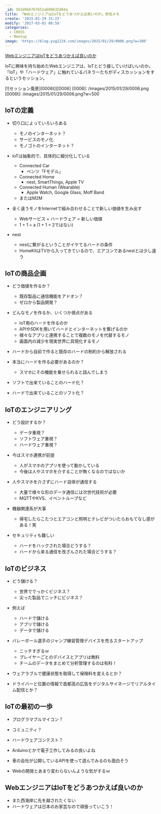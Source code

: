 ```yaml
---
_id: 563d9b67bf652a600632d04a
title: 「WebエンジニアはIoTをどうあつかえば良いのか」参加メモ
create: '2015-01-29 15:23'
modify: '2017-03-01 08:58'
categories:
  - CROSS
  - Meetup
image: 'https://blog.yug1224.com/images/2015/01/29/0006.png?w=300'
---
```


[WebエンジニアはIoTをどうあつかえば良いのか](http://2015.cross-party.com/program/d4)

IoTに興味を持ち始めたWebエンジニアは、IoTとどう接していけばいいのか。「IoT」や「ハードウェア」に触れているパネラーたちがディスカッションをするというセッション。

[![セッション風景][0006t]][0006]
[0006]: /images/2015/01/29/0006.png
[0006t]: /images/2015/01/29/0006.png?w=500


## IoTの定義

- 切り口によっていろいろある
  - モノのインターネット？
  - サービスのモノ化
  - モノゴトのインターネット？


- IoTは抽象的で、具体的に細分化している
  - Connected Car
    - ベンツ「Fモデル」
  - Connected Home
    - nest, SmartThings, Apple TV
  - Connected Human (Wearable)
    - Apple Watch, Google Glass, Moff Band
  - またはM2M


- 全く違うモノをInternetで組み合わせることで新しい価値を生み出す
  - Webサービス + ハードウェア = 新しい価値
  - 1 + 1 = a (1 + 1 = 2ではない)


- nest
  - nestに繋がるということがイケてるハードの条件
  - HomeKitはTVから入ってきているので、エアコンであるnestとは少し違う

<!-- more -->

## IoTの商品企画

- どう価値を作るか？
  - 既存製品に通信機能をアドオン？
  - ゼロから製品開発？


- どんなモノを作るか、いくつか視点がある
  - IoT用のハードを作るのか
  - APIやSDKを用いてハードとインターネットを繋げるのか
  - 様々なアプリと連携することで複数のモノを代替するモノ
  - 画面内の減少を現実世界に具現化するモノ


- ハードから自前で作ると既存のハードの制約から解放される
- 本当にハードを作る必要があるのか？
  - スマホにその機能を乗せられると詰んでしまう


- ソフトで出来ていることのハード化？
- ハードで出来ていることのソフト化？

## IoTのエンジニアリング

- どう設計するか？
  - データ重視？
  - ソフトウェア重視？
  - ハードウェア重視？


- 今はスマホ連携が前提
  - 人がスマホのアプリを使って動かしている
  - 今後は人やスマホを介することが無くなるのではないか


- 人やスマホを介さずにハード自体が通信する
  - 大量で様々な形のデータ通信には次世代技術が必要
  - MQTTやKVS、イベントループなど


- 機器関連系が大事
  - 帰宅したらこたつとエアコンと照明とテレビがついたらおもてなし感がある！笑


- セキュリティも難しい
  - ハードをハックされた場合どうする？
  - ハードから来る通信を改ざんされた場合どうする？

## IoTのビジネス

- どう儲ける？
  - 世界ででっかくビジネス？
  - 尖った製品でニッチにビジネス？


- 例えば
  - ハードで儲ける
  - アプリで儲ける
  - データで儲ける


- バレーボール選手のジャンプ練習管理デバイスを売るスタートアップ
  - ニッチすぎるｗ
  - プレイヤーごとのデバイスとアプリは無料
  - チームのデータをまとめて分析管理するのは有料！


- ウェアラブルで健康状態を取得して保険料を変えるとか？
- ドライバーと位置の情報で首都高の広告をデジタルサイネージでリアルタイム配信とか？

## IoTの最初の一歩

- プログラマブルマイコン？
- コミュニティ？
- ハードウェアコンテスト？


- Arduinoとかで電子工作してみるの良いよね
- 車の会社が公開しているAPIを使って遊んでみるのも面白そう
- Webの開発とあまり変わらないんような気がするｗ

## WebエンジニアはIoTをどうあつかえば良いのか

- また西海岸に先を越されたくない
- ハードウェアは日本のお家芸なので頑張っていこう！
